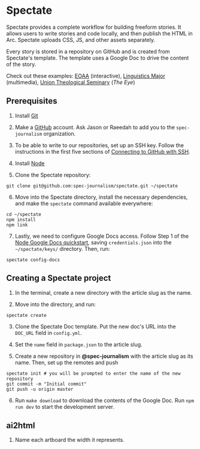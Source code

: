 # Spectate

Spectate provides a complete workflow for building freeform stories. It allows users to write stories and code locally, and then publish the HTML in Arc. Spectate uploads CSS, JS, and other assets separately.

Every story is stored in a repository on GitHub and is created from Spectate's template. The template uses a Google Doc to drive the content of the story.

Check out these examples: [EOAA](https://www.columbiaspectator.com/eye-lead/2019/11/15/students-and-faculty-say-gender-based-harassment-and-discrimination-at-columbia-is-systemic-why-are-they-turning-away-from-the-system-built-to-address-it/) (interactive), [Linguistics Major](https://github.com/spec-journalism/linguistics-major) (multimedia), [Union Theological Seminary](https://github.com/spec-journalism/uts) (_The Eye_)

## Prerequisites

1. Install [Git](https://git-scm.com/book/en/v2/Getting-Started-Installing-Git)

2. Make a [GitHub](https://github.com) account. Ask Jason or Raeedah to add you to the `spec-journalism` organization.

3. To be able to write to our repositories, set up an SSH key. Follow the instructions in the first five sections of [Connecting to GitHub with SSH](https://help.github.com/en/articles/connecting-to-github-with-ssh).

4. Install [Node](https://nodejs.org/en/)

5. Clone the Spectate repository:
```
git clone git@github.com:spec-journalism/spectate.git ~/spectate
```

6. Move into the Spectate directory, install the necessary dependencies, and make the `spectate` command available everywhere:
```
cd ~/spectate
npm install
npm link
```

7. Lastly, we need to configure Google Docs access. Follow Step 1 of the [Node Google Docs quickstart](https://developers.google.com/docs/api/quickstart/nodejs), saving `credentials.json` into the `~/spectate/keys/` directory. Then, run:
```
spectate config-docs
```

## Creating a Spectate project

1. In the terminal, create a new directory with the article slug as the name.

2. Move into the directory, and run:
```
spectate create
```

3. Clone the Spectate Doc template. Put the new doc's URL into the `DOC_URL` field in `config.yml`.

4. Set the `name` field in `package.json` to the article slug.

5. Create a new repository in **@spec-journalism** with the article slug as its name. Then, set up the remotes and push
```
spectate init # you will be prompted to enter the name of the new repository
git commit -m "Initial commit"
git push -u origin master
```

6. Run `make download` to download the contents of the Google Doc. Run `npm run dev` to start the development server.

## ai2html

1. Name each artboard the width it represents.
